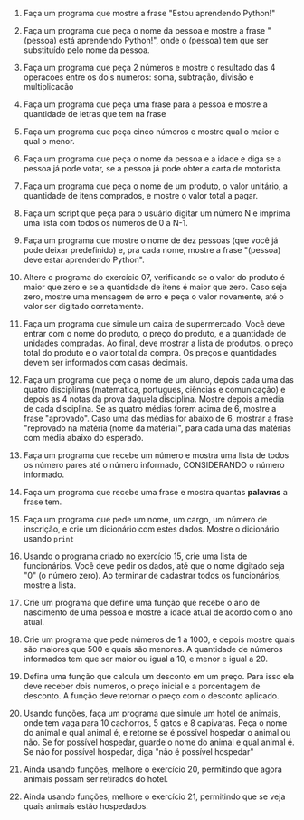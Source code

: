 01. Faça um programa que mostre a frase "Estou aprendendo Python!"

02. Faça um programa que peça o nome da pessoa e mostre a frase "(pessoa) está aprendendo Python!", onde o (pessoa) tem que ser substituído pelo nome da pessoa. 

03. Faça um programa que peça 2 números e mostre o resultado das 4 operacoes entre os dois numeros: soma, subtração, divisão e multiplicacão

04. Faça um programa que peça uma frase para a pessoa e mostre a quantidade de letras que tem na frase

05. Faça um programa que peça cinco números e mostre qual o maior e qual o menor.

06. Faça um programa que peça o nome da pessoa e a idade e diga se a pessoa já pode votar, se a pessoa já pode obter a carta de motorista. 

07. Faça um programa que peça o nome de um produto, o valor unitário, a quantidade de itens comprados, e mostre o valor total a pagar. 

08. Faça um script que peça para o usuário digitar um número N e imprima uma lista com todos os números de 0 a N-1.

09. Faça um programa que mostre o nome de dez pessoas (que você já pode deixar predefinido) e, pra cada nome, mostre a frase "(pessoa) deve estar aprendendo Python".

10. Altere o programa do exercício 07, verificando se o valor do produto é maior que zero e se a quantidade de itens é maior que zero. Caso seja zero, mostre uma mensagem de erro e peça o valor novamente, até o valor ser digitado corretamente.

11. Faça um programa que simule um caixa de supermercado.  Você deve entrar com o nome do produto, o preço do produto, e a quantidade de unidades compradas.  Ao final, deve mostrar a lista de produtos, o preço total do produto e o valor total da compra. 
Os preços e quantidades devem ser informados com casas decimais. 

12. Faça um programa que peça o nome de um aluno, depois cada uma das quatro disciplinas (matematica, portugues, ciências e comunicação) e depois as 4 notas da prova daquela disciplina. Mostre depois a média de cada disciplina. Se as quatro médias forem acima de 6, mostre a frase "aprovado". Caso uma das médias for abaixo de 6, mostrar a frase "reprovado na matéria (nome da matéria)", para cada uma das matérias com média abaixo do esperado. 

13. Faça um programa que recebe um número e mostra uma lista de todos os número pares até o número informado, CONSIDERANDO o número informado. 

14. Faça um programa que recebe uma frase e mostra quantas **palavras** a frase tem. 

15. Faça um programa que pede um nome, um cargo, um número de inscrição, e crie um dicionário com estes dados.  Mostre o dicionário usando `print`

16. Usando o programa criado no exercício 15, crie uma lista de funcionários. Você deve pedir os dados, até que o nome digitado seja "0" (o número zero). Ao terminar de cadastrar todos os funcionários, mostre a lista. 

17. Crie um programa que define uma função que recebe o ano de nascimento de uma pessoa e mostre a idade atual de acordo com o ano atual.

18. Crie um programa que pede números de 1 a 1000, e depois mostre quais são maiores que 500 e quais são menores. A quantidade de números informados tem que ser maior ou igual a 10, e menor e igual a 20. 

19. Defina uma função que calcula um desconto em um preço. Para isso ela deve receber dois numeros, o preço inicial e a porcentagem de desconto.  A função deve retornar o preço com o desconto aplicado. 

20. Usando funções, faça um programa que simule um hotel de animais, onde tem vaga para 10 cachorros, 5 gatos e 8 capivaras. Peça o nome do animal e qual animal é, e retorne se é possível hospedar o animal ou não. Se for possível hospedar, guarde o nome do animal e qual animal é. Se não for possível hospedar, diga "não é possível hospedar"

21. Ainda usando funções, melhore o exercício 20, permitindo que agora animais possam ser retirados do hotel. 

22. Ainda usando funções, melhore o exercício 21, permitindo que se veja quais animais estão hospedados. 
